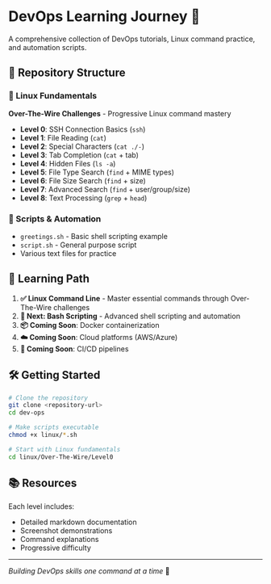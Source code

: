 # DevOps Learning Journey 🚀

A comprehensive collection of DevOps tutorials, Linux command practice, and automation scripts.

## 📁 Repository Structure

### 🐧 Linux Fundamentals
**Over-The-Wire Challenges** - Progressive Linux command mastery
- **Level 0**: SSH Connection Basics (`ssh`)
- **Level 1**: File Reading (`cat`)
- **Level 2**: Special Characters (`cat ./-`)
- **Level 3**: Tab Completion (`cat` + tab)
- **Level 4**: Hidden Files (`ls -a`)
- **Level 5**: File Type Search (`find` + MIME types)
- **Level 6**: File Size Search (`find` + size)
- **Level 7**: Advanced Search (`find` + user/group/size)
- **Level 8**: Text Processing (`grep` + `head`)

### 🔧 Scripts & Automation
- `greetings.sh` - Basic shell scripting example
- `script.sh` - General purpose script
- Various text files for practice

## 🎯 Learning Path

1. **✅ Linux Command Line** - Master essential commands through Over-The-Wire challenges
2. **🔄 Next: Bash Scripting** - Advanced shell scripting and automation
3. **📦 Coming Soon**: Docker containerization
4. **☁️ Coming Soon**: Cloud platforms (AWS/Azure)
5. **🔄 Coming Soon**: CI/CD pipelines

## 🛠️ Getting Started

```bash
# Clone the repository
git clone <repository-url>
cd dev-ops

# Make scripts executable
chmod +x linux/*.sh

# Start with Linux fundamentals
cd linux/Over-The-Wire/Level0
```

## 📚 Resources

Each level includes:
- Detailed markdown documentation
- Screenshot demonstrations
- Command explanations
- Progressive difficulty

---
*Building DevOps skills one command at a time* 💪